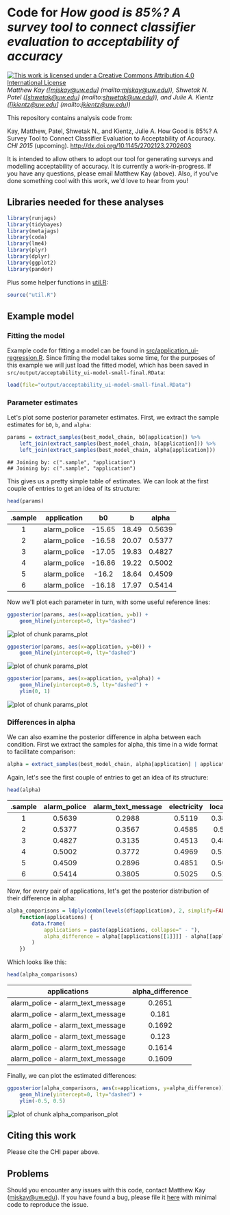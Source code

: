 # Code for _How good is 85%? A survey tool to connect classifier evaluation to acceptability of accuracy_

<a rel="license" href="http://creativecommons.org/licenses/by/4.0/"><img
alt="This work is licensed under a Creative Commons Attribution 4.0 International License" 
title="This work is licensed under a Creative Commons Attribution 4.0 International License" 
src="https://i.creativecommons.org/l/by/4.0/88x31.png" /></a> _Matthew Kay ([mjskay@uw.edu]
(mailto:mjskay@uw.edu)), Shwetak N. Patel ([shwetak@uw.edu]
(mailto:shwetak@uw.edu)), and Julie A. Kientz ([jkientz@uw.edu]
(mailto:jkientz@uw.edu))_

This repository contains analysis code from: 

Kay, Matthew, Patel, Shwetak N., and Kientz, Julie A. How Good is 85%? A Survey 
Tool to Connect Classifier Evaluation to Acceptability of Accuracy. _CHI 2015_
(upcoming). http://dx.doi.org/10.1145/2702123.2702603

It is intended to allow others to adopt our tool for generating surveys and
modelling acceptability of accuracy. It is currently a work-in-progress. If you
have any questions, please email Matthew Kay (above). Also, if you've done 
something cool with this work, we'd love to hear from you!

## Libraries needed for these analyses




```r
library(runjags)
library(tidybayes)
library(metajags)
library(coda)
library(lme4)
library(plyr)
library(dplyr)
library(ggplot2)
library(pander)
```

Plus some helper functions in [util.R](util.R):


```r
source("util.R")
```

## Example model

### Fitting the model
Example code for fitting a model can be found in [src/application_ui-regression.R](src/application_ui-regression.R). Since fitting 
the model takes some time, for the purposes of this example we will just load the fitted model, 
which has been saved in `src/output/acceptability_ui-model-small-final.RData`:


```r
load(file="output/acceptability_ui-model-small-final.RData")
```

### Parameter estimates

Let's plot some posterior parameter estimates. First, we extract the 
sample estimates for `b0`, `b`, and `alpha`:


```r
params = extract_samples(best_model_chain, b0[application]) %>%
    left_join(extract_samples(best_model_chain, b[application])) %>%
    left_join(extract_samples(best_model_chain, alpha[application])) 
```

```
## Joining by: c(".sample", "application")
## Joining by: c(".sample", "application")
```

This gives us a pretty simple table of estimates. We can look at the
first couple of entries to get an idea of its structure:


```r
head(params)
```


|  .sample  |  application  |   b0   |   b   |  alpha  |
|:---------:|:-------------:|:------:|:-----:|:-------:|
|     1     | alarm_police  | -15.65 | 18.49 | 0.5639  |
|     2     | alarm_police  | -16.58 | 20.07 | 0.5377  |
|     3     | alarm_police  | -17.05 | 19.83 | 0.4827  |
|     4     | alarm_police  | -16.86 | 19.22 | 0.5002  |
|     5     | alarm_police  | -16.2  | 18.64 | 0.4509  |
|     6     | alarm_police  | -16.18 | 17.97 | 0.5414  |

Now we'll plot each parameter in turn, with some useful reference lines:


```r
ggposterior(params, aes(x=application, y=b)) +
    geom_hline(yintercept=0, lty="dashed")
```

![plot of chunk params_plot](figure/params_plot-1.png) 

```r
ggposterior(params, aes(x=application, y=b0)) +
    geom_hline(yintercept=0, lty="dashed")
```

![plot of chunk params_plot](figure/params_plot-2.png) 

```r
ggposterior(params, aes(x=application, y=alpha)) +
    geom_hline(yintercept=0.5, lty="dashed") +
    ylim(0, 1)
```

![plot of chunk params_plot](figure/params_plot-3.png) 

### Differences in alpha

We can also examine the posterior difference in alpha between each condition. First
we extract the samples for alpha, this time in a wide format to facilitate comparison:


```r
alpha = extract_samples(best_model_chain, alpha[application] | application)
```

Again, let's see the first couple of entries to get an idea of its structure:


```r
head(alpha)
```


|  .sample  |  alarm_police  |  alarm_text_message  |  electricity  |  location  |
|:---------:|:--------------:|:--------------------:|:-------------:|:----------:|
|     1     |     0.5639     |        0.2988        |    0.5119     |   0.3859   |
|     2     |     0.5377     |        0.3567        |    0.4585     |   0.577    |
|     3     |     0.4827     |        0.3135        |    0.4513     |   0.4802   |
|     4     |     0.5002     |        0.3772        |    0.4969     |   0.5148   |
|     5     |     0.4509     |        0.2896        |    0.4851     |   0.5001   |
|     6     |     0.5414     |        0.3805        |    0.5025     |   0.5161   |

Now, for every pair of applications, let's get the posterior distribution
of their difference in alpha:


```r
alpha_comparisons = ldply(combn(levels(df$application), 2, simplify=FALSE), 
    function(applications) {
        data.frame(
            applications = paste(applications, collapse=" - "), 
            alpha_difference = alpha[[applications[[1]]]] - alpha[[applications[[2]]]]
        ) 
    })
```

Which looks like this:


```r
head(alpha_comparisons)
```


|           applications            |  alpha_difference  |
|:---------------------------------:|:------------------:|
| alarm_police - alarm_text_message |       0.2651       |
| alarm_police - alarm_text_message |       0.181        |
| alarm_police - alarm_text_message |       0.1692       |
| alarm_police - alarm_text_message |       0.123        |
| alarm_police - alarm_text_message |       0.1614       |
| alarm_police - alarm_text_message |       0.1609       |

Finally, we can plot the estimated differences:


```r
ggposterior(alpha_comparisons, aes(x=applications, y=alpha_difference)) + 
    geom_hline(yintercept=0, lty="dashed") +
    ylim(-0.5, 0.5)
```

![plot of chunk alpha_comparison_plot](figure/alpha_comparison_plot-1.png) 

## Citing this work

Please cite the CHI paper above.

## Problems

Should you encounter any issues with this code, contact Matthew Kay
(<mjskay@uw.edu>). If you have found a bug, please file it [here](https://github.com/mjskay/acceptability-of-accuracy/issues/new) with minimal code to reproduce
the issue.


